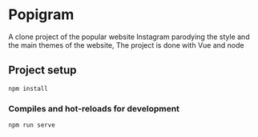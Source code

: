 # Popigram

A clone project of the popular website Instagram parodying the style and the main themes of the website, The project is done with Vue and node

## Project setup
```
npm install
```

### Compiles and hot-reloads for development
```
npm run serve
```